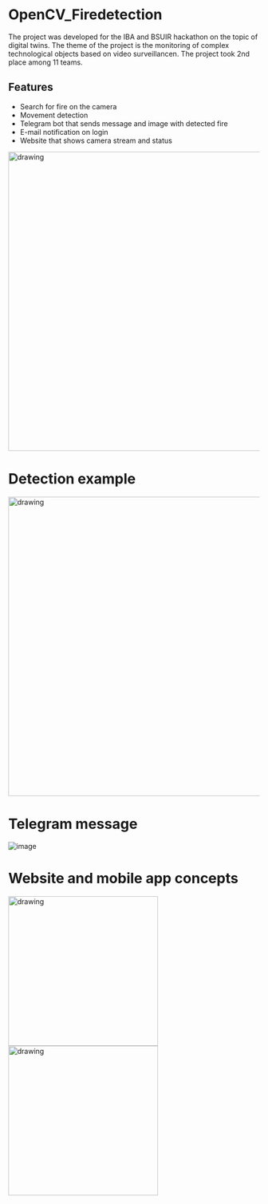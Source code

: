 # OpenCV_Firedetection
The project was developed for the IBA and BSUIR hackathon on the topic of digital twins.
The theme of the project is the monitoring of complex technological objects based on video surveillancen.
The project took 2nd place among 11 teams.

## Features

- Search for fire on the camera
- Movement detection
- Telegram bot that sends message and image with detected fire
- E-mail notification on login
- Website that shows camera stream and status

<img src="https://user-images.githubusercontent.com/59223504/194861741-13af2096-eb3d-4503-95a6-fd8e5cac6f69.png" alt="drawing" style="width:600px;"/>

<h1>Detection example</h1>

<img src="https://user-images.githubusercontent.com/59223504/194862333-4e3c77bd-b72c-494f-8540-abe8de839ec7.png" alt="drawing" style="width:600px;"/>


<h1>Telegram message</h1>

![image](https://user-images.githubusercontent.com/59223504/194862619-56cc2472-2c73-4355-8b9c-dc9a23c473f0.png)


<h1>Website and mobile app concepts</h1>


<img src="https://user-images.githubusercontent.com/59223504/194862922-dacb536f-65d0-432b-acff-630ad0a02933.png" alt="drawing" style="height:300px; display:inline;"/><img src="https://user-images.githubusercontent.com/59223504/194863030-5f560193-9beb-484a-9966-d1d8f1755c31.png" alt="drawing" style="height:300px; display:inline;"/> 


